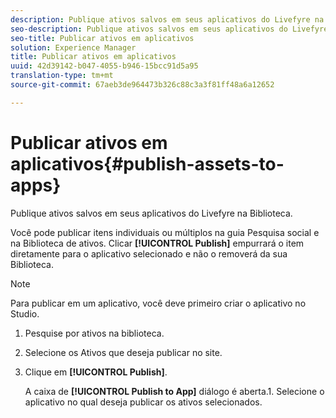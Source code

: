 ```yaml
---
description: Publique ativos salvos em seus aplicativos do Livefyre na Biblioteca.
seo-description: Publique ativos salvos em seus aplicativos do Livefyre na Biblioteca.
seo-title: Publicar ativos em aplicativos
solution: Experience Manager
title: Publicar ativos em aplicativos
uuid: 42d39142-b047-4055-b946-15bcc91d5a95
translation-type: tm+mt
source-git-commit: 67aeb3de964473b326c88c3a3f81ff48a6a12652

---
```



# Publicar ativos em aplicativos{#publish-assets-to-apps}

Publique ativos salvos em seus aplicativos do Livefyre na Biblioteca.

Você pode publicar itens individuais ou múltiplos na guia Pesquisa social e na Biblioteca de ativos. Clicar **[!UICONTROL Publish]** empurrará o item diretamente para o aplicativo selecionado e não o removerá da sua Biblioteca.

>[!NOTE]
>
>Para publicar em um aplicativo, você deve primeiro criar o aplicativo no Studio.

1. Pesquise por ativos na biblioteca.
1. Selecione os Ativos que deseja publicar no site.
1. Clique em **[!UICONTROL Publish]**.

   A caixa de **[!UICONTROL Publish to App]** diálogo é aberta.1. Selecione o aplicativo no qual deseja publicar os ativos selecionados.
